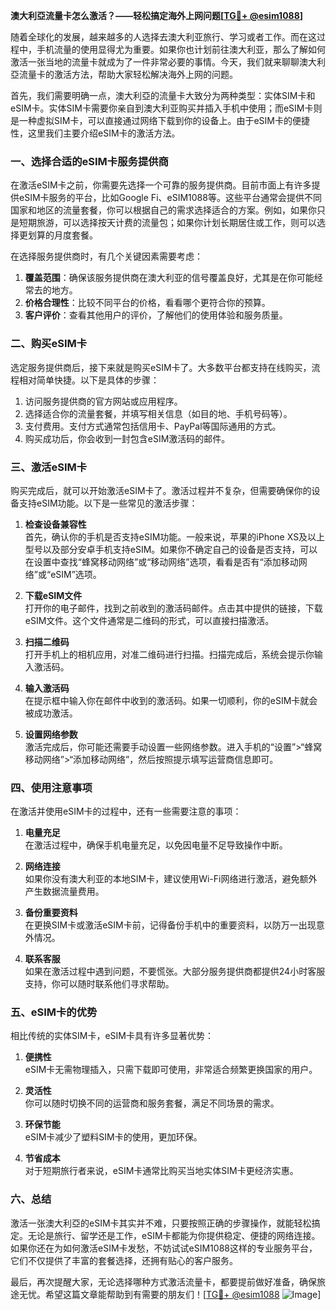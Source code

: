 **澳大利亞流量卡怎么激活？——轻松搞定海外上网问题[[TG💪+ @esim1088](https://t.me/s/esim1088)]**

随着全球化的发展，越来越多的人选择去澳大利亚旅行、学习或者工作。而在这过程中，手机流量的使用显得尤为重要。如果你也计划前往澳大利亚，那么了解如何激活一张当地的流量卡就成为了一件非常必要的事情。今天，我们就来聊聊澳大利亞流量卡的激活方法，帮助大家轻松解决海外上网的问题。

首先，我们需要明确一点，澳大利亞的流量卡大致分为两种类型：实体SIM卡和eSIM卡。实体SIM卡需要你亲自到澳大利亚购买并插入手机中使用；而eSIM卡则是一种虚拟SIM卡，可以直接通过网络下载到你的设备上。由于eSIM卡的便捷性，这里我们主要介绍eSIM卡的激活方法。

### **一、选择合适的eSIM卡服务提供商**

在激活eSIM卡之前，你需要先选择一个可靠的服务提供商。目前市面上有许多提供eSIM卡服务的平台，比如Google Fi、eSIM1088等。这些平台通常会提供不同国家和地区的流量套餐，你可以根据自己的需求选择适合的方案。例如，如果你只是短期旅游，可以选择按天计费的流量包；如果你计划长期居住或工作，则可以选择更划算的月度套餐。

在选择服务提供商时，有几个关键因素需要考虑：

1. **覆盖范围**：确保该服务提供商在澳大利亚的信号覆盖良好，尤其是在你可能经常去的地方。
2. **价格合理性**：比较不同平台的价格，看看哪个更符合你的预算。
3. **客户评价**：查看其他用户的评价，了解他们的使用体验和服务质量。

### **二、购买eSIM卡**

选定服务提供商后，接下来就是购买eSIM卡了。大多数平台都支持在线购买，流程相对简单快捷。以下是具体的步骤：

1. 访问服务提供商的官方网站或应用程序。
2. 选择适合你的流量套餐，并填写相关信息（如目的地、手机号码等）。
3. 支付费用。支付方式通常包括信用卡、PayPal等国际通用的方式。
4. 购买成功后，你会收到一封包含eSIM激活码的邮件。

### **三、激活eSIM卡**

购买完成后，就可以开始激活eSIM卡了。激活过程并不复杂，但需要确保你的设备支持eSIM功能。以下是一些常见的激活步骤：

1. **检查设备兼容性**  
   首先，确认你的手机是否支持eSIM功能。一般来说，苹果的iPhone XS及以上型号以及部分安卓手机支持eSIM。如果你不确定自己的设备是否支持，可以在设置中查找“蜂窝移动网络”或“移动网络”选项，看看是否有“添加移动网络”或“eSIM”选项。

2. **下载eSIM文件**  
   打开你的电子邮件，找到之前收到的激活码邮件。点击其中提供的链接，下载eSIM文件。这个文件通常是二维码的形式，可以直接扫描激活。

3. **扫描二维码**  
   打开手机上的相机应用，对准二维码进行扫描。扫描完成后，系统会提示你输入激活码。

4. **输入激活码**  
   在提示框中输入你在邮件中收到的激活码。如果一切顺利，你的eSIM卡就会被成功激活。

5. **设置网络参数**  
   激活完成后，你可能还需要手动设置一些网络参数。进入手机的“设置”>“蜂窝移动网络”>“添加移动网络”，然后按照提示填写运营商信息即可。

### **四、使用注意事项**

在激活并使用eSIM卡的过程中，还有一些需要注意的事项：

1. **电量充足**  
   在激活过程中，确保手机电量充足，以免因电量不足导致操作中断。

2. **网络连接**  
   如果你没有澳大利亚的本地SIM卡，建议使用Wi-Fi网络进行激活，避免额外产生数据流量费用。

3. **备份重要资料**  
   在更换SIM卡或激活eSIM卡前，记得备份手机中的重要资料，以防万一出现意外情况。

4. **联系客服**  
   如果在激活过程中遇到问题，不要慌张。大部分服务提供商都提供24小时客服支持，你可以随时联系他们寻求帮助。

### **五、eSIM卡的优势**

相比传统的实体SIM卡，eSIM卡具有许多显著优势：

1. **便携性**  
   eSIM卡无需物理插入，只需下载即可使用，非常适合频繁更换国家的用户。

2. **灵活性**  
   你可以随时切换不同的运营商和服务套餐，满足不同场景的需求。

3. **环保节能**  
   eSIM卡减少了塑料SIM卡的使用，更加环保。

4. **节省成本**  
   对于短期旅行者来说，eSIM卡通常比购买当地实体SIM卡更经济实惠。

### **六、总结**

激活一张澳大利亞的eSIM卡其实并不难，只要按照正确的步骤操作，就能轻松搞定。无论是旅行、留学还是工作，eSIM卡都能为你提供稳定、便捷的网络连接。如果你还在为如何激活eSIM卡发愁，不妨试试eSIM1088这样的专业服务平台，它们不仅提供了丰富的套餐选择，还拥有贴心的客户服务。

最后，再次提醒大家，无论选择哪种方式激活流量卡，都要提前做好准备，确保旅途无忧。希望这篇文章能帮助到有需要的朋友们！[[TG💪+ @esim1088](https://t.me/s/esim1088) ![Image](https://i.postimg.cc/4NQfJmqS/Snipaste-2025-05-13-00-14-12.png)]